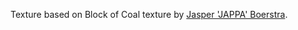 Texture based on Block of Coal texture by <a href="https://twitter.com/JasperBoerstra/">Jasper 'JAPPA' Boerstra</a>.